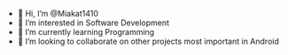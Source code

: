 - 👋 Hi, I’m @Miakat1410
- 👀 I’m interested in Software Development
- 🌱 I’m currently learning Programming
- 💞️ I’m looking to collaborate on other projects most important in Android

<!---
Miakat1410/Miakat1410 is a ✨ special ✨ repository because its `README.md` (this file) appears on your GitHub profile.
You can click the Preview link to take a look at your changes.
--->
